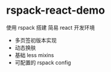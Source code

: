 # rspack-react-demo

使用 rspack 搭建 简易 react 开发环境

- 多页签初版本实现
- 动态换肤
- 基础 less mixins
- 可配置的 rspack config
